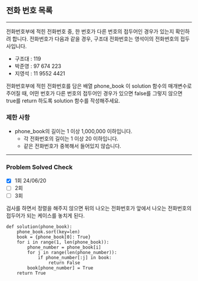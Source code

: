 ## 전화 번호 목록

---

전화번호부에 적힌 전화번호 중, 한 번호가 다른 번호의 접두어인 경우가 있는지 확인하려 합니다.
전화번호가 다음과 같을 경우, 구조대 전화번호는 영석이의 전화번호의 접두사입니다.

- 구조대 : 119
- 박준영 : 97 674 223
- 지영석 : 11 9552 4421

전화번호부에 적힌 전화번호를 담은 배열 phone_book 이 solution 함수의 매개변수로 주어질 때, 
어떤 번호가 다른 번호의 접두어인 경우가 있으면 false를 그렇지 않으면 true를 return 하도록 solution 함수를 작성해주세요.

### 제한 사항

- phone_book의 길이는 1 이상 1,000,000 이하입니다.
  - 각 전화번호의 길이는 1 이상 20 이하입니다.
  - 같은 전화번호가 중복해서 들어있지 않습니다.

---
### Problem Solved Check
- [x] 1회 24/06/20
- [ ] 2회
- [ ] 3회

검사를 하면서 정렬을 해주지 않으면 뒤의 나오는 전화번호가 앞에서 나오는 전화번호의 접두어가 되는 케이스를 놓치게 된다.
~~~
def solution(phone_book):
    phone_book.sort(key=len)
    book = {phone_book[0]: True}
    for i in range(1, len(phone_book)):
        phone_number = phone_book[i]
        for j in range(len(phone_number)):
            if phone_number[:j] in book:
                return False
        book[phone_number] = True
    return True
    
~~~